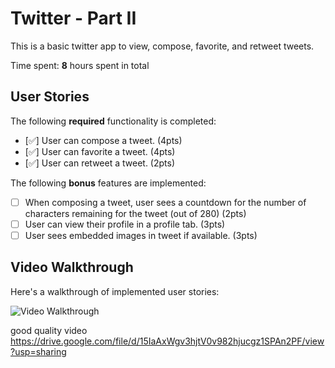 # Twitter - Part II

This is a basic twitter app to view, compose, favorite, and retweet tweets.

Time spent: **8** hours spent in total

## User Stories

The following **required** functionality is completed:

- [✅] User can compose a tweet. (4pts)
- [✅] User can favorite a tweet. (4pts)
- [✅] User can retweet a tweet. (2pts)

The following **bonus** features are implemented:

- [ ] When composing a tweet, user sees a countdown for the number of characters remaining for the tweet (out of 280) (2pts)
- [ ] User can view their profile in a profile tab. (3pts)
- [ ] User sees embedded images in tweet if available. (3pts)

## Video Walkthrough

Here's a walkthrough of implemented user stories:

<img src='https://media.giphy.com/media/wqJ1lnuKUcmwnHHX6s/giphy.gif' title='Video Walkthrough Part1' width='' alt='Video Walkthrough' />

good quality video https://drive.google.com/file/d/15IaAxWgv3hjtV0v982hjucgz1SPAn2PF/view?usp=sharing
